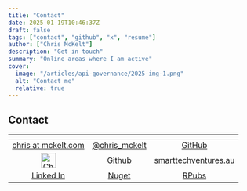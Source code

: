 ```yaml
---
title: "Contact"
date: 2025-01-19T10:46:37Z
draft: false
tags: ["contact", "github", "x", "resume"]
author: ["Chris McKelt"]
description: "Get in touch"
summary: "Online areas where I am active"
cover:
  image: "/articles/api-governance/2025-img-1.png"
  alt: "Contact me"
  relative: true
---
```


## Contact

<table id="tbl1">
    <thead>
        <tr>
            <th></th>
            <th></th>
            <th></th>
        </tr>
    </thead>
    <tr>
        <td align="center"><a href="http://twitter.com/chris_mckelt" class="zocial email">chris at mckelt.com</a>
        </td>
        <td align="center"><a href="http://twitter.com/chris_mckelt" class="zocial twitter">@chris_mckelt</a></td>
        <td align="center"><a href="https://github.com/chrismckelt" class="zocial github">GitHub</a></td>
    </tr>
    <tr>
        <td align="center">
            <a href="https://dev.to/chris_mckelt"><img src="https://d2fltix0v2e0sb.cloudfront.net/dev-badge.svg"
                    alt="Chris McKelt's DEV Profile" height="30" width="30"></a>
        </td>
        <td align="center"><a href="https://github.com/chrismckelt" class="zocial github">Github</a></td>
        <td align="center"><a href="https://smarttechventures.au/" class="zocial bitcoin">smarttechventures.au</a></td>
    </tr>
    <tr>
        <td align="center"><a href="http://www.linkedin.com/in/chrismckelt" class="zocial linkedin">Linked In</a>
        </td>
        <td align="center"><a href="https://www.nuget.org/profiles/chris_mckelt" class="zocial delicious">Nuget</a>
        </td>
        <td align="center"><a href="https://www.rpubs.com/chris_mckelt" class="zocial lego">RPubs</a></td>
    </tr>
</table>
